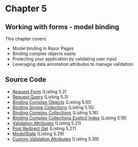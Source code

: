 # Chapter 5 

## Working with forms - model binding

This chapter covers
- Model binding in Razor Pages
- Binding complex objects easily
- Protecting your application by validating user input 
- Leveraging data annotation attributes to manage validation

## Source Code

- [Request.Form](https://github.com/mikebrind/Razor-Pages-In-Action/tree/main/Chapter05/RequestForm) (Listing 5.2)
- [Request.Query](https://github.com/mikebrind/Razor-Pages-In-Action/tree/main/Chapter05/RequestQuery) (Listing 5.3)
- [Binding Complex Objects](https://github.com/mikebrind/Razor-Pages-In-Action/tree/main/Chapter05/BindingComplexObjects) (Listing 5.10)
- [Binding Simple Collections](https://github.com/mikebrind/Razor-Pages-In-Action/tree/main/Chapter05/BindingSimpleCollections) (Listing 5.15)
- [Binding Complex Collections](https://github.com/mikebrind/Razor-Pages-In-Action/tree/main/Chapter05/BindingComplexCollections) (Listing 5.16)
- [Binding Complex Collections Explicit Index](https://github.com/mikebrind/Razor-Pages-In-Action/tree/main/Chapter05/BindingComplexCollectionsExplicitIndex) (Listing 5.19)
- [Validation Attributes](https://github.com/mikebrind/Razor-Pages-In-Action/tree/main/Chapter05/ValidationAttributes) (Listing 5.21)
- [Post Redirect Get](https://github.com/mikebrind/Razor-Pages-In-Action/tree/main/Chapter05/PostRedirectGet) (Listing 5.27)
- [ModelState](https://github.com/mikebrind/Razor-Pages-In-Action/tree/main/Chapter05/ModelState) (Listing 5.29)
- [Custom Validation Attributes](https://github.com/mikebrind/Razor-Pages-In-Action/tree/main/Chapter05/CustomValidationAttribute) (Listing 5.30)
